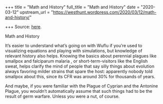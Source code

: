 +++
title = "Math and History"
full_title = "Math and History"
date = "2020-03-12"
upstream_url = "https://westhunt.wordpress.com/2020/03/12/math-and-history/"

+++
Source: [here](https://westhunt.wordpress.com/2020/03/12/math-and-history/).

Math and History

It’s easier to understand what’s going on with Wuflu if you’re used to
visualizing equations and playing with simulations, but knowledge of
relevant history also helps. Knowing the basics about perennial
plagues like smallpox and falciparum malaria , or short-term-visitors
like the English sweat, helps clarify the mind of people that say silly
things about evolution always favoring milder strains that spare the
host: apparently nobody told smallpox about this, since its CFR was
around 30% for thousands of years.

And maybe, if you were familiar with the Plague of Cyprian and the
Antonine Plague, you wouldn’t automatically assume that such things had
to be the result of germ warfare. Unless you were a nut, of course.






